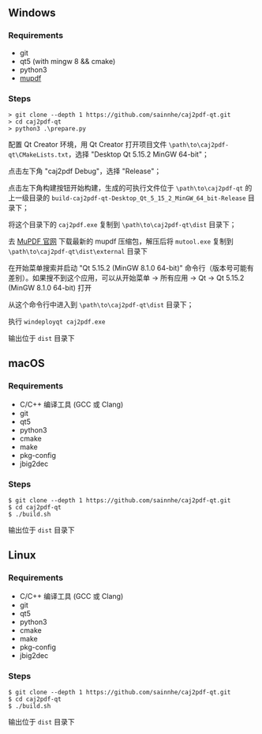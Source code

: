 ## Windows

### Requirements

- git
- qt5 (with mingw 8 && cmake)
- python3
- [mupdf](https://mupdf.com/releases)

### Steps

```shell
> git clone --depth 1 https://github.com/sainnhe/caj2pdf-qt.git
> cd caj2pdf-qt
> python3 .\prepare.py
```

配置 Qt Creator 环境，用 Qt Creator 打开项目文件 `\path\to\caj2pdf-qt\CMakeLists.txt`，选择 "Desktop Qt 5.15.2 MinGW 64-bit"；

点击左下角 "caj2pdf Debug"，选择 "Release"；

点击左下角构建按钮开始构建，生成的可执行文件位于 `\path\to\caj2pdf-qt` 的上一级目录的 `build-caj2pdf-qt-Desktop_Qt_5_15_2_MinGW_64_bit-Release` 目录下；

将这个目录下的 `caj2pdf.exe` 复制到 `\path\to\caj2pdf-qt\dist` 目录下；

去 [MuPDF 官网](https://mupdf.com/releases) 下载最新的 mupdf 压缩包，解压后将 `mutool.exe` 复制到 `\path\to\caj2pdf-qt\dist\external` 目录下

在开始菜单搜索并启动 "Qt 5.15.2 (MinGW 8.1.0 64-bit)" 命令行（版本号可能有差别）。如果搜不到这个应用，可以从开始菜单 -> 所有应用 -> Qt -> Qt 5.15.2 (MinGW 8.1.0 64-bit) 打开

从这个命令行中进入到 `\path\to\caj2pdf-qt\dist` 目录下；

执行 `windeployqt caj2pdf.exe`

输出位于 `dist` 目录下

## macOS

### Requirements

- C/C++ 编译工具 (GCC 或 Clang)
- git
- qt5
- python3
- cmake
- make
- pkg-config
- jbig2dec

### Steps

```shell
$ git clone --depth 1 https://github.com/sainnhe/caj2pdf-qt.git
$ cd caj2pdf-qt
$ ./build.sh
```

输出位于 `dist` 目录下

## Linux

### Requirements

- C/C++ 编译工具 (GCC 或 Clang)
- git
- qt5
- python3
- cmake
- make
- pkg-config
- jbig2dec

### Steps

```shell
$ git clone --depth 1 https://github.com/sainnhe/caj2pdf-qt.git
$ cd caj2pdf-qt
$ ./build.sh
```

输出位于 `dist` 目录下
